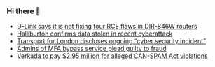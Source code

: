 ### Hi there 👋

<!--START_SECTION:feed-->
* [D-Link says it is not fixing four RCE flaws in DIR-846W routers](https://www.bleepingcomputer.com/news/security/d-link-says-it-is-not-fixing-four-rce-flaws-in-dir-846w-routers/)
* [Halliburton confirms data stolen in recent cyberattack](https://www.bleepingcomputer.com/news/security/halliburton-confirms-data-stolen-in-recent-cyberattack/)
* [Transport for London discloses ongoing “cyber security incident”](https://www.bleepingcomputer.com/news/security/transport-for-london-discloses-ongoing-cyber-security-incident/)
* [Admins of MFA bypass service plead guilty to fraud](https://www.bleepingcomputer.com/news/legal/admins-of-mfa-bypass-service-plead-guilty-to-fraud/)
* [Verkada to pay $2.95 million for alleged CAN-SPAM Act violations](https://www.bleepingcomputer.com/news/security/verkada-to-pay-295-million-for-alleged-can-spam-act-violations/)
<!--END_SECTION:feed-->

<!--
**frankenk/frankenk** is a ✨ _special_ ✨ repository because its `README.md` (this file) appears on your GitHub profile.

Here are some ideas to get you started:

- 🔭 I’m currently working on ...
- 🌱 I’m currently learning ...
- 👯 I’m looking to collaborate on ...
- 🤔 I’m looking for help with ...
- 💬 Ask me about ...
- 📫 How to reach me: ...
- 😄 Pronouns: ...
- ⚡ Fun fact: ...
-->



